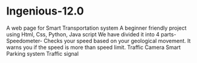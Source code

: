 # Ingenious-12.0
A web page for Smart Transportation system A beginner friendly project using Html, Css, Python, Java script We have divided it into 4 parts-  Speedometer- Checks your speed based on your geological movement. It warns you if the speed is more than speed limit. Traffic Camera Smart Parking system Traffic signal
